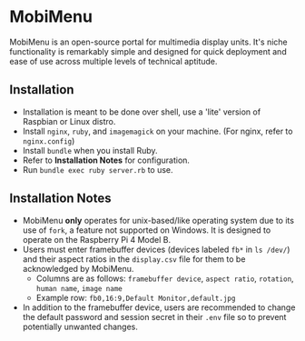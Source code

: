 # MobiMenu

MobiMenu is an open-source portal for multimedia display units. It's niche functionality is remarkably simple and designed for quick deployment and ease of use across multiple levels of technical aptitude.

## Installation

* Installation is meant to be done over shell, use a 'lite' version of Raspbian or Linux distro.
* Install `nginx`, `ruby`, and `imagemagick` on your machine. (For nginx, refer to `nginx.config`)
* Install `bundle` when you install Ruby.
* Refer to **Installation Notes** for configuration.
* Run `bundle exec ruby server.rb` to use.

## Installation Notes

* MobiMenu **only** operates for unix-based/like operating system due to its use of `fork`, a feature not supported on Windows. It is designed to operate on the Raspberry Pi 4 Model B.
* Users must enter framebuffer devices (devices labeled `fb*` in `ls /dev/`) and their aspect ratios in the `display.csv` file for them to be acknowledged by MobiMenu.
  * Columns are as follows: `framebuffer device`, `aspect ratio`, `rotation`, `human name`, `image name`
  * Example row: `fb0,16:9,Default Monitor,default.jpg`
* In addition to the framebuffer device, users are recommended to change the default password and session secret in their `.env` file so to prevent potentially unwanted changes.
